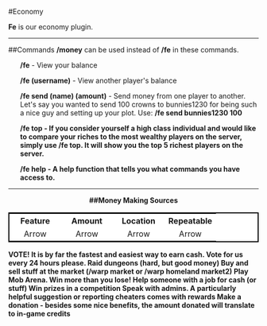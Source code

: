 ---
---
#Economy

**Fe** is our economy plugin.

___

##Commands
**/money** can be used instead of **/fe** in these commands.

<ul><b>/fe</b> - View your balance</ul>
<ul><b>/fe (username)</b> - View another player's balance</ul>
<ul><b>/fe send (name) (amount)</b> - Send money from one player to another. Let's say you wanted to send 100 crowns to bunnies1230 for being such a nice guy and setting up your plot. Use: <b>/fe send bunnies1230 100<b></ul>
<ul><b>/fe top</b> - If you consider yourself a high class individual and would like to compare your riches to the most wealthy players on the server, simply use /fe top. It will show you the top 5 richest players on the server.</ul>
<ul><b>/fe help</b> - A help function that tells you what commands you have access to.</ul>

___

<div style="text-align: center;" markdown="1">
##Money Making Sources
</div>


<table class="tg" width="60%" style="background-color:#FFF; text-align:center; border: 2px solid #000; float:right;">
  <tr>
    <th class="tg-yw4l" width="25%">Feature</th>
    <th class="tg-yw4l" width="25%">Amount</th>
    <th class="tg-yw4l" width="25%">Location</th>
    <th class="tg-yw4l" width="25%">Repeatable</th>
  </tr>
  <tr>
    <td class="tg-9hbo">Arrow</td>
    <td class="tg-9hbo">Arrow</td>
    <td class="tg-9hbo">Arrow</td>
    <td class="tg-9hbo">Arrow</td>
  </tr>
</table>
VOTE! It is by far the fastest and easiest way to earn cash. Vote for us every 24 hours please.
Raid dungeons (hard, but good money)
Buy and sell stuff at the market (/warp market or /warp homeland market2)
Play Mob Arena. Win more than you lose!
Help someone with a job for cash (or stuff)
Win prizes in a competition
Speak with admins. A particularly helpful suggestion or reporting cheaters comes with rewards
Make a donation - besides some nice benefits, the amount donated will translate to in-game credits
